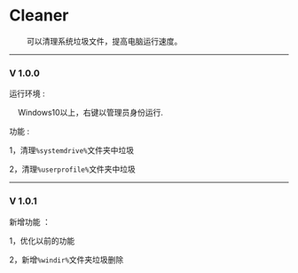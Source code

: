 # Cleaner

        可以清理系统垃圾文件，提高电脑运行速度。

---

### V 1.0.0

运行环境 : 

    Windows10以上，右键以管理员身份运行.

功能 : 

1，清理`%systemdrive%`文件夹中垃圾

2，清理`%userprofile%`文件夹中垃圾

---

### V 1.0.1

新增功能 ：

1，优化以前的功能

2，新增`%windir%`文件夹垃圾删除
